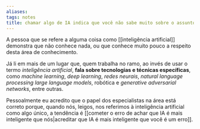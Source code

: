 ```yaml
---
aliases: 
tags: notes
title: chamar algo de IA indica que você não sabe muito sobre o assunto
---
```

A pessoa que se refere a alguma coisa como [[inteligência artificial]] demonstra que não conhece nada, ou que conhece muito pouco a respeito desta área de conhecimento.

Já li em mais de um lugar que, quem trabalha no ramo, ao invés de usar o termo _inteligência artificial_, **fala sobre tecnologias e técnicas específicas**, como _machine learning_, _deep learning_, _redes neurais_, _natural language processing_ _large language models_, robótica e _generative adversarial networks_, entre outras.

Pessoalmente eu acredito que o papel dos especialistas na área está correto porque, quando nós, leigos, nos referimos à inteligência artificial como algo único, a tendência é [[cometer o erro de achar que IA é mais inteligente que nós|acreditar que IA é mais inteligente que você é um erro]].